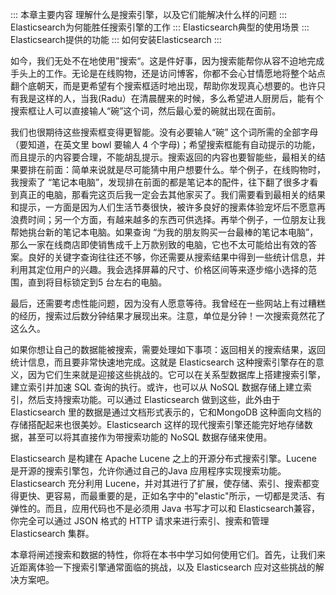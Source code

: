 ::: 本章主要内容 
理解什么是搜索引擎，以及它们能解决什么样的问题
::: 
Elasticsearch为何能胜任搜索引擎的工作
::: 
Elasticsearch典型的使用场景
::: 
Elasticsearch提供的功能
::: 
如何安装Elasticsearch
:::

如今，我们无处不在地使用”搜索“。这是件好事，因为搜索能帮你从容不迫地完成手头上的工作。无论是在线购物，还是访问博客，你都不会心甘情愿地将整个站点翻个底朝天，而是更希望有个搜索框适时地出现，帮助你发现真心想要的。也许只有我是这样的人，当我(Radu）在清晨醒来的时候，多么希望进人厨房后，能有个搜索框让人可以直接输人“碗”这个词，然后最心爱的碗就出现在面前。

我们也很期待这些搜索框变得更智能。没有必要输人“碗” 这个词所需的全部字母（要知道，在英文里 bowl 要输人 4 个字母)；希望搜索框能有自动提示的功能，而且提示的内容要合理，不能胡乱提示。搜索返回的内容也要智能些，最相关的结果要排在前面：简单来说就是尽可能猜中用户想要什么。举个例子，在线购物时，我搜索了 “笔记本电脑”，发现排在前面的都是笔记本的配件，往下翻了很多才看到真正的电脑，那看完这页后我一定会去其他家买了。我们需要看到最相关的结果和提示，一方面是因为人们生活节奏很快，被许多良好的搜素体验宠坏后不愿意再浪费时间；另一个方面，有越来越多的东西可供选择。再举个例子，一位朋友让我帮她挑台新的笔记本电脑。如果查询 “为我的朋友购买一台最棒的笔记本电脑”，那么一家在线商店即使销售成千上万款别致的电脑，它也不太可能给出有效的答案。良好的关键字查询往往还不够，你还需要从搜索结果中得到一些统计信息，并利用其定位用户的兴趣。我会选择屏幕的尺寸、价格区间等来逐步缩小选择的范围，直到将目标锁定到5 台左右的电脑。

最后，还需要考虑性能问题，因为没有人愿意等待。我曾经在一些网站上有过糟糕的经历，搜索过后数分钟结果才展现出来。注意，单位是分钟！一次搜索竟然花了这么久。

如果你想让自己的数据能被搜索，需要处理如下事项：返回相关的搜索结果，返回统计信息，而且要非常快速地完成。这就是 Elasticsearch 这种搜索引擎存在的意义，因为它们生来就是迎接这些挑战的。它可以在关系型数据库上搭建搜索引擎，建立索引并加速 SQL 查询的执行。或许，也可以从 NoSQL 数据存储上建立索引，然后支持搜索功能。可以通过 Elasticsearch 做到这些，此外由于 Elasticsearch 里的数据是通过文档形式表示的，它和MongoDB 这种面向文档的存储搭配起来也很美妙。Elasticsearch 这样的现代搜索引擎还能完好地存储数据，甚至可以将其直接作为带搜索功能的 NoSQL 数据存储来使用。

Elasticsearch 是构建在 Apache Lucene 之上的开源分布式搜索引擎。Lucene 是开源的搜索引擎包，允许你通过自己的Java 应用程序实现搜索功能。Elasticsearch 充分利用 Lucene，并对其进行了扩展，使存储、索引、搜索都变得更快、更容易，而最重要的是，正如名字中的"elastic"所示，一切都是灵活、有弹性的。而且，应用代码也不是必须用 Java 书写才可以和 Elasticsearch兼容，你完全可以通过 JSON 格式的 HTTP 请求来进行索引、搜索和管理 Elasticsearch 集群。

本章将闸述搜索和数据的特性，你将在本书中学习如何使用它们。首先，让我们来近距离体验一下搜索引擎通常面临的挑战，以及 Elasticsearch 应对这些挑战的解决方案吧。
